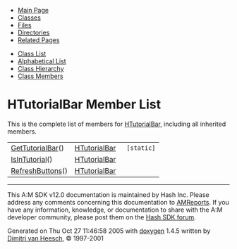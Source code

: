 <div class="tabs">

- [Main Page](index.md)
- <span id="current">[Classes](annotated.md)</span>
- [Files](files.md)
- [Directories](dirs.md)
- [Related Pages](pages.md)

</div>

<div class="tabs">

- [Class List](annotated.md)
- [Alphabetical List](classes.md)
- [Class Hierarchy](hierarchy.md)
- [Class Members](functions.md)

</div>

# HTutorialBar Member List

This is the complete list of members for <a href="classHTutorialBar.md" class="el">HTutorialBar</a>, including all inherited members.

|  |  |  |
|----|----|----|
| <a href="classHTutorialBar.md#79ef1d41c1e4e935f64bfa770abe7db2" class="el">GetTutorialBar</a>() | <a href="classHTutorialBar.md" class="el">HTutorialBar</a> | ` [static]` |
| <a href="classHTutorialBar.md#5439a6e5bb92d16b358ee1bde7aa0b5f" class="el">IsInTutorial</a>() | <a href="classHTutorialBar.md" class="el">HTutorialBar</a> |  |
| <a href="classHTutorialBar.md#ea1cc6de22e7046b472eede68a88c048" class="el">RefreshButtons</a>() | <a href="classHTutorialBar.md" class="el">HTutorialBar</a> |  |

------------------------------------------------------------------------

<span class="small">This A:M SDK v12.0 documentation is maintained by Hash Inc. Please address any comments concerning this documentation to [AMReports](http://www.hash.com/reports). If you have any information, knowledge, or documentation to share with the A:M developer community, please post them on the [Hash SDK forum](http://www.hash.com/forums/index.php?showforum=11).</span>

Generated on Thu Oct 27 11:46:58 2005 with [<span class="image placeholder" original-image-src="doxygen.png" original-image-title="" height="45" width="100" align="middle" border="0">doxygen</span>](http://www.doxygen.org/index.html) 1.4.5 written by [Dimitri van Heesch](mailto:dimitri@stack.nl), © 1997-2001
